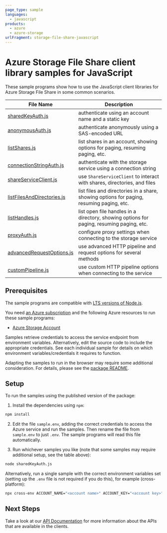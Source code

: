 ```yaml
---
page_type: sample
languages:
  - javascript
products:
  - azure
  - azure-storage
urlFragment: storage-file-share-javascript
---
```


# Azure Storage File Share client library samples for JavaScript

These sample programs show how to use the JavaScript client libraries for Azure Storage File Share in some common scenarios.

| **File Name**                                         | **Description**                                                                          |
| ----------------------------------------------------- | ---------------------------------------------------------------------------------------- |
| [sharedKeyAuth.js][sharedkeyauth]                     | authenticate using an account name and a static key                                      |
| [anonymousAuth.js][anonymousauth]                     | authenticate anonymously using a SAS-encoded URL                                         |
| [listShares.js][listshares]                           | list shares in an account, showing options for paging, resuming paging, etc.             |
| [connectionStringAuth.js][connectionstringauth]       | authenticate with the storage service using a connection string                          |
| [shareServiceClient.js][shareserviceclient]           | use `ShareServiceClient` to interact with shares, directories, and files                 |
| [listFilesAndDirectories.js][listfilesanddirectories] | list files and directories in a share, showing options for paging, resuming paging, etc. |
| [listHandles.js][listhandles]                         | list open file handles in a directory, showing options for paging, resuming paging, etc. |
| [proxyAuth.js][proxyauth]                             | configure proxy settings when connecting to the storage service                          |
| [advancedRequestOptions.js][advancedrequestoptions]   | use advanced HTTP pipeline and request options for several methods                       |
| [customPipeline.js][custompipeline]                   | use custom HTTP pipeline options when connecting to the service                          |

## Prerequisites

The sample programs are compatible with [LTS versions of Node.js](https://github.com/nodejs/release#release-schedule).

You need [an Azure subscription][freesub] and the following Azure resources to run these sample programs:

- [Azure Storage Account][createinstance_azurestorageaccount]

Samples retrieve credentials to access the service endpoint from environment variables. Alternatively, edit the source code to include the appropriate credentials. See each individual sample for details on which environment variables/credentials it requires to function.

Adapting the samples to run in the browser may require some additional consideration. For details, please see the [package README][package].

## Setup

To run the samples using the published version of the package:

1. Install the dependencies using `npm`:

```bash
npm install
```

2. Edit the file `sample.env`, adding the correct credentials to access the Azure service and run the samples. Then rename the file from `sample.env` to just `.env`. The sample programs will read this file automatically.

3. Run whichever samples you like (note that some samples may require additional setup, see the table above):

```bash
node sharedKeyAuth.js
```

Alternatively, run a single sample with the correct environment variables set (setting up the `.env` file is not required if you do this), for example (cross-platform):

```bash
npx cross-env ACCOUNT_NAME="<account name>" ACCOUNT_KEY="<account key>" node sharedKeyAuth.js
```

## Next Steps

Take a look at our [API Documentation][apiref] for more information about the APIs that are available in the clients.

[sharedkeyauth]: https://github.com/Azure/azure-sdk-for-js/blob/main/sdk/storage/storage-file-share/samples/v12/javascript/sharedKeyAuth.js
[anonymousauth]: https://github.com/Azure/azure-sdk-for-js/blob/main/sdk/storage/storage-file-share/samples/v12/javascript/anonymousAuth.js
[listshares]: https://github.com/Azure/azure-sdk-for-js/blob/main/sdk/storage/storage-file-share/samples/v12/javascript/listShares.js
[connectionstringauth]: https://github.com/Azure/azure-sdk-for-js/blob/main/sdk/storage/storage-file-share/samples/v12/javascript/connectionStringAuth.js
[shareserviceclient]: https://github.com/Azure/azure-sdk-for-js/blob/main/sdk/storage/storage-file-share/samples/v12/javascript/shareServiceClient.js
[listfilesanddirectories]: https://github.com/Azure/azure-sdk-for-js/blob/main/sdk/storage/storage-file-share/samples/v12/javascript/listFilesAndDirectories.js
[listhandles]: https://github.com/Azure/azure-sdk-for-js/blob/main/sdk/storage/storage-file-share/samples/v12/javascript/listHandles.js
[proxyauth]: https://github.com/Azure/azure-sdk-for-js/blob/main/sdk/storage/storage-file-share/samples/v12/javascript/proxyAuth.js
[advancedrequestoptions]: https://github.com/Azure/azure-sdk-for-js/blob/main/sdk/storage/storage-file-share/samples/v12/javascript/advancedRequestOptions.js
[custompipeline]: https://github.com/Azure/azure-sdk-for-js/blob/main/sdk/storage/storage-file-share/samples/v12/javascript/customPipeline.js
[apiref]: https://docs.microsoft.com/javascript/api/@azure/storage-file-share
[freesub]: https://azure.microsoft.com/free/
[createinstance_azurestorageaccount]: https://docs.microsoft.com/azure/storage/common/storage-account-overview
[package]: https://github.com/Azure/azure-sdk-for-js/tree/main/sdk/storage/storage-file-share/README.md
